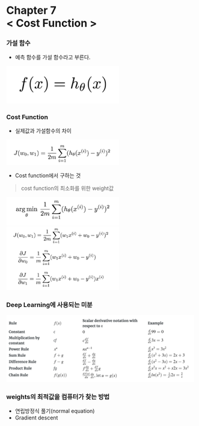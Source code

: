 Chapter 7<br/>
< Cost Function >
===============================


### 가설 함수
- 예측 함수를 가설 함수라고 부른다.
<img src="https://github.com/alstn2468/Python_For_Machine_Learning/blob/master/Chapter.7/img/4.png" width="300" height="auto">


### Cost Function
- 실제값과 가설함수의 차이
<img src="https://github.com/alstn2468/Python_For_Machine_Learning/blob/master/Chapter.7/img/5.png" width="300" height="auto">

- Cost function에서 구하는 것
> cost function의 최소화를 위한 weight값

<img src="https://github.com/alstn2468/Python_For_Machine_Learning/blob/master/Chapter.7/img/6.png" width="300" height="auto">

<img src="https://github.com/alstn2468/Python_For_Machine_Learning/blob/master/Chapter.7/img/7.png" width="300" height="auto">


### Deep Learning에 사용되는 미분
<img src="https://github.com/alstn2468/Python_For_Machine_Learning/blob/master/Chapter.7/img/8.png" width="500" height="auto">


### weights의 최적값을 컴퓨터가 찾는 방법
- 연립방정식 풀기(normal equation)
- Gradient descent
